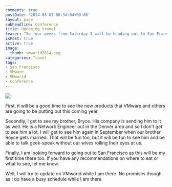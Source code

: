 ```yaml
---
comments: true
postDate: '2014-08-01 00:34:04+00:00'
layout: page
subheadline: Conference
title: Upcoming travel
teaser: "So four weeks from Saturday I will be heading out to San Francisco for my first visit to VMworld. I have wanted to go since I started playing around with VMware. Now I get to go! I am looking forward to it for a couple of reasons."
isPost: true
active: true
image:
  thumb: vmworld2014.png
categories: Travel
tags:
- San Francisco
- VMware
- VMworld
- Conference
---
```


[![](http://download3.vmware.com/vmworld/2014/images/banner-home-seq-01.jpg)](http://www.vmworld.com/index.jspa)

First, it will be a good time to see the new products that VMware and others are going to be putting out this coming year.

Secondly, I get to see my brother, Bryce. His company is sending him to it as well. He is a Network Engineer out in the Denver area and so I don't get to see him a lot. I will get to see him again in September when our brother Royce gets married. That will be fun too, but it will be fun to see him and be able to talk geek-speak without our wives rolling their eyes at us.

Finally, I am looking forward to going out to San Francisco as this will be my first time there too. If you have any recommendations on where to eat or what to see, let me know.

Well, I will try to update on VMworld while I am there. No promises though as I do have a busy schedule while I am there.
